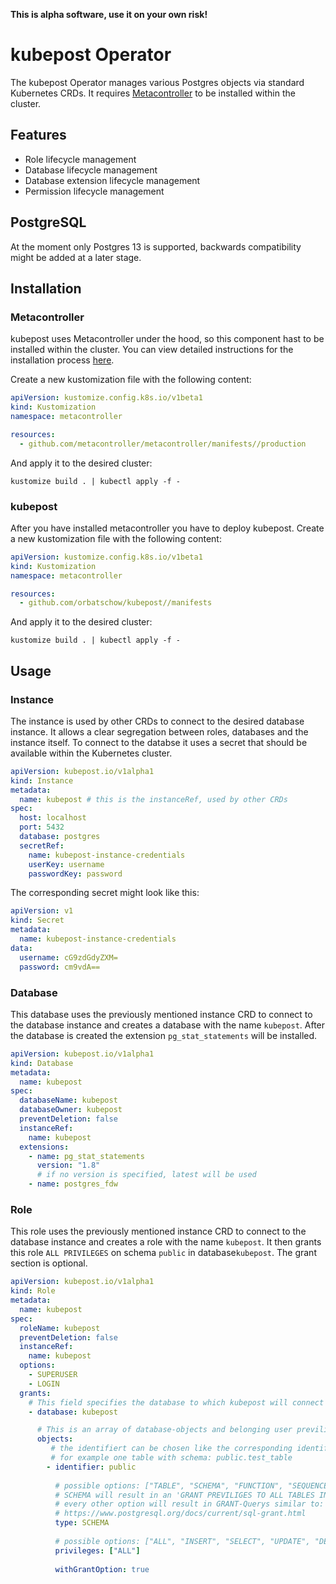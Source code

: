 **This is alpha software, use it on your own risk!**

# kubepost Operator

The kubepost Operator manages various Postgres objects via standard Kubernetes CRDs. It requires
[Metacontroller](https://github.com/metacontroller/metacontroller) to be installed within the cluster.

## Features

- Role lifecycle management
- Database lifecycle management
- Database extension lifecycle management
- Permission lifecycle management

## PostgreSQL

At the moment only Postgres 13 is supported, backwards compatibility might be added at a later stage.

## Installation

### Metacontroller

kubepost uses Metacontroller under the hood, so this component hast to be installed within the cluster. You can view
detailed instructions for the installation
process [here](https://metacontroller.github.io/metacontroller/guide/install.html).

Create a new kustomization file with the following content:

```yaml
apiVersion: kustomize.config.k8s.io/v1beta1
kind: Kustomization
namespace: metacontroller

resources:
  - github.com/metacontroller/metacontroller/manifests//production
```

And apply it to the desired cluster:

```shell
kustomize build . | kubectl apply -f -
```

### kubepost

After you have installed metacontroller you have to deploy kubepost. Create a new kustomization file with the following
content:

```yaml
apiVersion: kustomize.config.k8s.io/v1beta1
kind: Kustomization
namespace: metacontroller

resources:
  - github.com/orbatschow/kubepost//manifests
```

And apply it to the desired cluster:

```shell
kustomize build . | kubectl apply -f -
```

## Usage

### Instance

The instance is used by other CRDs to connect to the desired database instance. It allows a clear segregation between
roles, databases and the instance itself. To connect to the databse it uses a secret that should be available within the
Kubernetes cluster.

```yaml
apiVersion: kubepost.io/v1alpha1
kind: Instance
metadata:
  name: kubepost # this is the instanceRef, used by other CRDs
spec:
  host: localhost
  port: 5432
  database: postgres
  secretRef:
    name: kubepost-instance-credentials
    userKey: username
    passwordKey: password
```

The corresponding secret might look like this:

```yaml
apiVersion: v1
kind: Secret
metadata:
  name: kubepost-instance-credentials
data:
  username: cG9zdGdyZXM=
  password: cm9vdA==

```

### Database

This database uses the previously mentioned instance CRD to connect to the database instance and creates a database with
the name `kubepost`. After the database is created the extension `pg_stat_statements` will be installed.

```yaml
apiVersion: kubepost.io/v1alpha1
kind: Database
metadata:
  name: kubepost
spec:
  databaseName: kubepost
  databaseOwner: kubepost
  preventDeletion: false
  instanceRef:
    name: kubepost
  extensions:
    - name: pg_stat_statements
      version: "1.8"
      # if no version is specified, latest will be used
    - name: postgres_fdw
```

### Role

This role uses the previously mentioned instance CRD to connect to the database instance and creates a role with the
name `kubepost`. It then grants this role `ALL PRIVILEGES` on schema `public` in database`kubepost`. The grant section is optional.

```yaml
apiVersion: kubepost.io/v1alpha1
kind: Role
metadata:
  name: kubepost
spec:
  roleName: kubepost
  preventDeletion: false
  instanceRef:
    name: kubepost
  options:
    - SUPERUSER
    - LOGIN
  grants:
    # This field specifies the database to which kubepost will connect for all following grants.
    - database: kubepost

      # This is an array of database-objects and belonging user previliges.
      objects:
         # the identifiert can be chosen like the corresponding identifier in postgres
         # for example one table with schema: public.test_table
        - identifier: public
          
          # possible options: ["TABLE", "SCHEMA", "FUNCTION", "SEQUENCE", "ROLE"]
          # SCHEMA will result in an 'GRANT PREVILIGES TO ALL TABLES IN SCHEMA'
          # every other option will result in GRANT-Querys similar to:
          # https://www.postgresql.org/docs/current/sql-grant.html
          type: SCHEMA
          
          # possible options: ["ALL", "INSERT", "SELECT", "UPDATE", "DELETE", "TRUNCATE", "REFERENCES", "TRIGGER"]
          privileges: ["ALL"]
          
          withGrantOption: true
```
